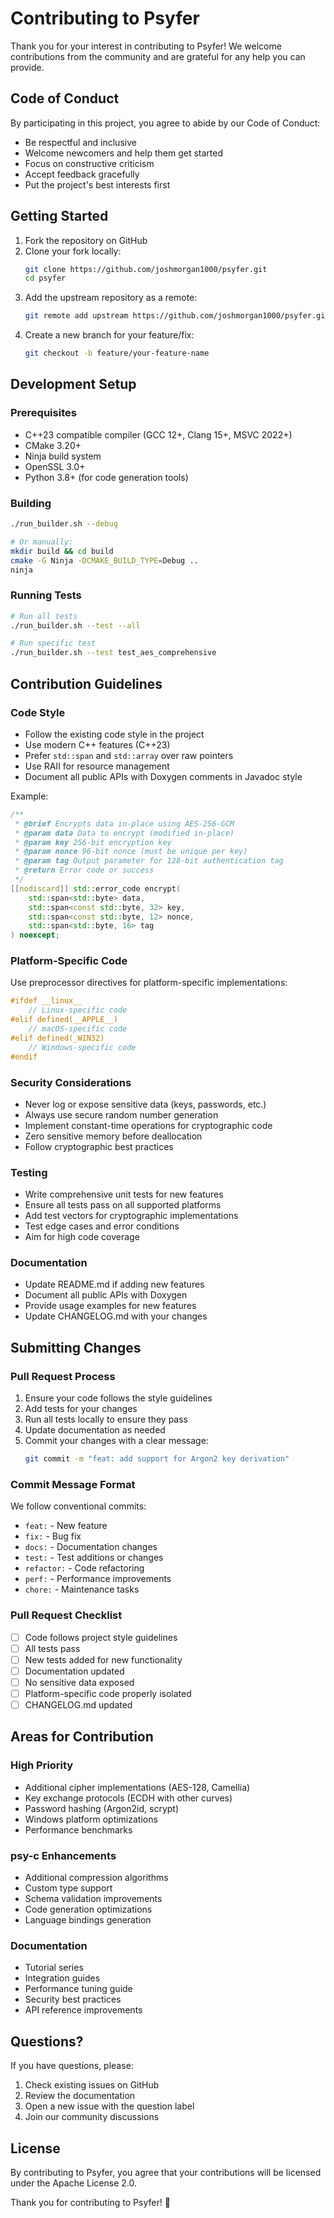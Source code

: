 # Contributing to Psyfer

Thank you for your interest in contributing to Psyfer! We welcome contributions from the community and are grateful for any help you can provide.

## Code of Conduct

By participating in this project, you agree to abide by our Code of Conduct:

- Be respectful and inclusive
- Welcome newcomers and help them get started
- Focus on constructive criticism
- Accept feedback gracefully
- Put the project's best interests first

## Getting Started

1. Fork the repository on GitHub
2. Clone your fork locally:
   ```bash
   git clone https://github.com/joshmorgan1000/psyfer.git
   cd psyfer
   ```
3. Add the upstream repository as a remote:
   ```bash
   git remote add upstream https://github.com/joshmorgan1000/psyfer.git
   ```
4. Create a new branch for your feature/fix:
   ```bash
   git checkout -b feature/your-feature-name
   ```

## Development Setup

### Prerequisites

- C++23 compatible compiler (GCC 12+, Clang 15+, MSVC 2022+)
- CMake 3.20+
- Ninja build system
- OpenSSL 3.0+
- Python 3.8+ (for code generation tools)

### Building

```bash
./run_builder.sh --debug

# Or manually:
mkdir build && cd build
cmake -G Ninja -DCMAKE_BUILD_TYPE=Debug ..
ninja
```

### Running Tests

```bash
# Run all tests
./run_builder.sh --test --all

# Run specific test
./run_builder.sh --test test_aes_comprehensive
```

## Contribution Guidelines

### Code Style

- Follow the existing code style in the project
- Use modern C++ features (C++23)
- Prefer `std::span` and `std::array` over raw pointers
- Use RAII for resource management
- Document all public APIs with Doxygen comments in Javadoc style

Example:
```cpp
/**
 * @brief Encrypts data in-place using AES-256-GCM
 * @param data Data to encrypt (modified in-place)
 * @param key 256-bit encryption key
 * @param nonce 96-bit nonce (must be unique per key)
 * @param tag Output parameter for 128-bit authentication tag
 * @return Error code or success
 */
[[nodiscard]] std::error_code encrypt(
    std::span<std::byte> data,
    std::span<const std::byte, 32> key,
    std::span<const std::byte, 12> nonce,
    std::span<std::byte, 16> tag
) noexcept;
```

### Platform-Specific Code

Use preprocessor directives for platform-specific implementations:

```cpp
#ifdef __linux__
    // Linux-specific code
#elif defined(__APPLE__)
    // macOS-specific code
#elif defined(_WIN32)
    // Windows-specific code
#endif
```

### Security Considerations

- Never log or expose sensitive data (keys, passwords, etc.)
- Always use secure random number generation
- Implement constant-time operations for cryptographic code
- Zero sensitive memory before deallocation
- Follow cryptographic best practices

### Testing

- Write comprehensive unit tests for new features
- Ensure all tests pass on all supported platforms
- Add test vectors for cryptographic implementations
- Test edge cases and error conditions
- Aim for high code coverage

### Documentation

- Update README.md if adding new features
- Document all public APIs with Doxygen
- Provide usage examples for new features
- Update CHANGELOG.md with your changes

## Submitting Changes

### Pull Request Process

1. Ensure your code follows the style guidelines
2. Add tests for your changes
3. Run all tests locally to ensure they pass
4. Update documentation as needed
5. Commit your changes with a clear message:
   ```bash
   git commit -m "feat: add support for Argon2 key derivation"
   ```

### Commit Message Format

We follow conventional commits:

- `feat:` - New feature
- `fix:` - Bug fix
- `docs:` - Documentation changes
- `test:` - Test additions or changes
- `refactor:` - Code refactoring
- `perf:` - Performance improvements
- `chore:` - Maintenance tasks

### Pull Request Checklist

- [ ] Code follows project style guidelines
- [ ] All tests pass
- [ ] New tests added for new functionality
- [ ] Documentation updated
- [ ] No sensitive data exposed
- [ ] Platform-specific code properly isolated
- [ ] CHANGELOG.md updated

## Areas for Contribution

### High Priority

- Additional cipher implementations (AES-128, Camellia)
- Key exchange protocols (ECDH with other curves)
- Password hashing (Argon2id, scrypt)
- Windows platform optimizations
- Performance benchmarks

### psy-c Enhancements

- Additional compression algorithms
- Custom type support
- Schema validation improvements
- Code generation optimizations
- Language bindings generation

### Documentation

- Tutorial series
- Integration guides
- Performance tuning guide
- Security best practices
- API reference improvements

## Questions?

If you have questions, please:

1. Check existing issues on GitHub
2. Review the documentation
3. Open a new issue with the question label
4. Join our community discussions

## License

By contributing to Psyfer, you agree that your contributions will be licensed under the Apache License 2.0.

Thank you for contributing to Psyfer! 🔐